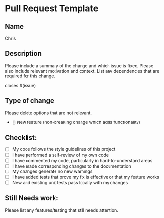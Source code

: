 # Pull Request Template

## Name

Chris

## Description

Please include a summary of the change and which issue is fixed. Please also include relevant motivation and context. List any dependencies that are required for this change.

closes #(issue)

## Type of change

Please delete options that are not relevant.
- [] New feature (non-breaking change which adds functionality)

## Checklist:

- [ ] My code follows the style guidelines of this project
- [ ] I have performed a self-review of my own code
- [ ] I have commented my code, particularly in hard-to-understand areas
- [ ] I have made corresponding changes to the documentation
- [ ] My changes generate no new warnings
- [ ] I have added tests that prove my fix is effective or that my feature works
- [ ] New and existing unit tests pass locally with my changes

## Still Needs work:

Please list any features/testing that still needs attention.
